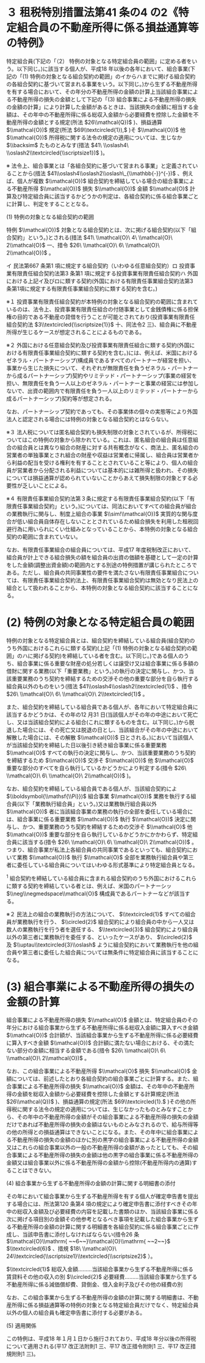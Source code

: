 # ３ 租税特別措置法第41 条の4 の2《特定組合員の不動産所得に係る損益通算等の特例》

特定組合員(下記の「（2） 特例の対象となる特定組合員の範囲」に定める者をいう。以下同じ。)に該当する個人が、平成18 年以後の各年において、組合事業(下記の「(1) 特例の対象となる組合契約の範囲」のイからハまでに掲げる組合契約の各組合契約に基づいて営まれる事業をいう。以下同じ。)から生ずる不動産所得を有する場合において、その年分の不動産所得の金額の計算上当該組合事業による不動産所得の損失の金額として下記の「(3) 組合事業による不動産所得の損失の金額の計算」により計算した金額があるときは、当該損失の金額に相当する金額は、その年中の不動産所得に係る総収入金額から必要経費を控除した金額を不動産所得の金額とする規定(所法 $26\\mathcal{Q})$ )、損益通算 $\\mathcal{O})$ 規定(所法 $69\\textcircled{1}),$ )そ $\\mathcal{O})$ 他 $\\mathcal{O})$ 所得税に関する法令の規定の適用については、生じなか $\\backsim$ たものとみなす(措法 $41\ \\oslash4\ \\oslash2\\textcircled{\\scriptsize1})$ )。

※ 法令上、組合事業とは「各組合契約に基づいて営まれる事業」と定義されていることから(措法 $41\\oslash4\\oslash2\\oslash\_{\\mathbb{-}}^{-})$ 、例えば、個人が複数 $\\mathcal{O})$ 組合契約を締結している場合の組合事業による不動産所得 $\\mathcal{O})$ 損失 $\\mathcal{O})$ 金額 $\\mathcal{O}$ 計算及び特定組合員に該当するかどうかの判定は、各組合契約に係る組合事業ごとに計算し、判定をすることとなる。

(1) 特例の対象となる組合契約の範囲

特例 $\\mathcal{O})$ 対象となる組合契約とは、次に掲げる組合契約(以下「組合契約」という。)とされる(措法 $41\ \\mathcal{O}\ 4\ \\mathcal{O}\ 2\\mathcal{O}$ 一、措令 $26\ \\mathcal{O}\ 6\ \\mathcal{O}\ 2\\mathcal{O})$ 。

イ 民法第667 条第1 項に規定する組合契約（いわゆる任意組合契約）ロ 投資事業有限責任組合契約法第3 条第1 項に規定する投資事業有限責任組合契約ハ 外国における上記イ及びロに類する契約(外国における有限責任事業組合契約法第3 条第1項に規定する有限責任事業組合契約に類する契約を含む。)

※１ 投資事業有限責任組合契約が本特例の対象となる組合契約の範囲に含まれているのは、法令上、投資事業有限責任組合の付随事業として金銭債権に係る担保権の目的である不動産の貸借を行うことが可能とされており(投資事業有限責任組合契約法 $3\\textcircled{\\scriptsize{1}}$ 十、同法令2 三)、組合員に不動産所得が生じるケースが想定されることによるものである。

※２ 外国における任意組合契約及び投資事業有限責任組合に類する契約(外国における有限責任事業組合契約に類する契約を含む。)には、例えば、米国におけるゼネラル・パートナーシップ(構成員であるすべてのパートナーが経営を担い、事業から生じた損失について、それぞれが無限責任を負うゼネラル・パートナーから成るパートナーシップ)契約やリミテッド・パートナーシップ(事業の経営を担い、無限責任を負う一人以上のゼネラル・パートナーと事業の経営には参加しないで、出資の範囲内で有限責任を負う一人以上のリミテッド・パートナーから成るパートナーシップ)契約等が想定される。

なお、パートナーシップ契約であっても、その事業体の個々の実態等により外国法人と認定される場合には特例の対象となる組合契約とはならない。

※３ 法人税については匿名組合契約も損失制限の対象とされているが、所得税についてはこの特例の対象から除かれている。これは、匿名組合の組合員は任意組合の組合員とは異なり組合の財産に対する共有概念がなく、商法上、匿名組合の営業者の単独事業とされ組合の財産や収益は営業者に帰属し、組合員は営業者から利益の配当を受ける権利を有することとされていること等により、個人の組合員が営業者から分配される利益については基本的には雑所得と扱われ、その損失については損益通算が認められていないことからあえて損失制限の対象とする必要性が乏しいことによる。

※４ 有限責任事業組合契約法第３条に規定する有限責任事業組合契約(以下「有限責任事業組合契約」という。)については、同法においてすべての組合員が組合の業務執行に関与し、制度上組合の事業 $\\sim!\\mathcal{O})$ 実質的な関与度合が低い組合員自体存在しないこととされているため組合損失を利用した租税回避行為に用いられにくい仕組みとなっていることから、本特例の対象となる組合契約の範囲に含まれていない。

なお、有限責任事業組合の組合員については、平成17 年度税制改正において、組合員が計上できる組合損失の額を組合員の出資の価額を基礎として一定の計算をした金額(調整出資金額)の範囲内とする別途の特例措置が講じられたところである。ただし、組合員の共同事業性の要件を満たさない有限責任事業組合については、有限責任事業組合契約法上、有限責任事業組合契約は無効となり民法上の組合として扱われることから、本特例の対象となる組合契約に該当することになる。

# (2) 特例の対象となる特定組合員の範囲

特例の対象となる特定組合員とは、組合契約を締結している組合員(組合契約のうち外国におけるこれらに類する契約(上記「(1) 特例の対象となる組合契約の範囲」のハに掲げる契約)を締結している者を含む。以下同じ。)である個人のうち、組合事業に係る重要な財産の処分若しくは譲受け又は組合事業に係る多額の借財に関する業務(以下「重要業務」という。)の執行の決定に関与し、かつ、当該重要業務のうち契約を締結するための交渉その他の重要な部分を自ら執行する組合員以外のものをいう(措法 $41\\oslash4\\oslash2\\textcircled{1}$ 、措令 $26\ \\mathcal{O}\ 6\ \\mathcal{O}\ 2\\textcircled{1}$ 。

また、組合契約を締結している組合員である個人が、各年において特定組合員に該当するかどうかは、その年の12 月31 日(当該個人がその年の中途において死亡し、又は当該組合契約による組合(これに類するものを含む。以下同じ。)から脱退した場合には、その死亡又は脱退の日とし、当該組合がその年の中途において解散した場合には、その解散 $\\mathcal{O})$ 日とされる。)において当該個人が当該組合契約を締結した日以後引き続き組合事業に係る重要業務 $\\mathcal{O}$ すべての執行の決定に関与し、かつ、当該重要業務のうち契約を締結するため $\\mathcal{O})$ 交渉そ $\\mathcal{O})$ 他 $\\mathcal{O}$ 重要な部分のすべてを自ら執行しているかどうかにより判定する(措令 $26\ \\mathcal{O}\ 6\ \\mathcal{O}\ 2\\mathcal{O})$ )。

なお、組合契約を締結している組合員である個人が、当該組合契約によ $\\boldsymbol{\\mathsf{\\Pi}})$ 組合事業 $\\mathcal{O})$ 業務を執行する組合員(以下「業務執行組合員」という。)又は業務執行組合員以外 $\\mathcal{O})$ 者に当該組合事業の業務の執行の全部を委任している場合には、組合事業に係る重要業務 $\\mathcal{O})$ 執行 $\\mathcal{O})$ 決定に関与し、かつ、重要業務のうち契約を締結するための交渉そ $\\mathcal{O}$ 他 $\\mathcal{O})$ 重要な部分を自ら執行しているかどうかにかかわらず、特定組合員に該当する(措令 $26\ \\mathcal{O}\ 6\ \\mathcal{O}\ 2\\mathcal{O})$ 。つまり、組合事業が私法上各組合員の共同事業であるといっても、組合契約において業務 $\\mathcal{O})$ 執行 $\\mathcal{O}$ 全部を業務執行組合員や第三者に委任している組合員についてはいわゆる形式基準により特定組合員となる。

$^1$ 組合契約を締結している組合員に含まれる組合契約のうち外国におけるこれらに類する契約を締結している者とは、例えば、米国のパートナーシッ $\\neg\\negmedspace\\mathcal{O}$ 構成員であるパートナーなどが該当する。

※２ 民法上の組合の業務執行の方法について、 $\\textcircled{1}$ すべての組合員が業務執行を行う、 $\\circled{2}$ 組合契約により組合員の中から一人又は数人の業務執行を行う者を選任する、 $\\textcircled{3}$ 組合契約により組合員以外の第三者に業務執行を委任する、といったケースがあり、 $\\circled{2}$ 及 $\\uptau\\textcircled{3}\\oslash$ ように組合契約において業務執行を他の組合員や第三者に委任した組合員については無条件に特定組合員に該当することになる。

# (3) 組合事業による不動産所得の損失の金額の計算

組合事業による不動産所得の損失 $\\mathcal{O}$ 金額とは、特定組合員のその年分における組合事業から生ずる不動産所得に係る総収入金額に算入すべき金額 $\\mathcal{O})$ 合計額が、当該組合事業から生ずる不動産所得に係る必要経費に算入すべき金額 $\\mathcal{O})$ 合計額に満たない場合における、その満たない部分の金額に相当する金額である(措令 $26\ \\mathcal{O}\ 6\ \\mathcal{O}\ 2\\mathcal{O})$ 。

なお、この組合事業による不動産所得 $\\mathcal{O}$ 損失 $\\mathcal{O}$ 金額については、前述したとおり各組合契約の組合事業ごとに計算する。また、組合事業による不動産所得の損失 $\\mathcal{O})$ 金額は、その年中の不動産所得の金額を総収入金額から必要経費を控除した金額とする計算規定(所法 $26\\mathcal{Q})$ )、損益通算の規定(所法 $69\\textcircled{1}.$ )その他の所得税に関する法令の規定の適用については、生じなかったものとみなすことから、その年中の不動産所得の金額がその組合事業による不動産所得の損失の金額だけであれば不動産所得の損失の金額はないものとみなされるので、給与所得等の他の所得との損益通算はできないことになる。また、その年中に組合事業による不動産所得の損失の金額のほかに別の黒字の組合事業による不動産所得の金額又はこれらの組合事業以外の一般の不動産所得の金額があったとしても、その組合事業による不動産所得の損失の金額は他の黒字の組合事業に係る不動産所得の金額又は組合事業以外に係る不動産所得の金額から控除(不動産所得内の通算)することはできない。

(4) 組合事業から生ずる不動産所得の金額の計算に関する明細書の添付

その年において組合事業から生ずる不動産所得を有する個人が確定申告書を提出する場合には、所法第120 条第4 項の規定により確定申告書に添付すべきその年中の総収入金額及び必要経費の内容を記載した書類のほか、当該組合事業に係る次に掲げる項目別の金額その他参考となるべき事項を記載した組合事業から生ずる不動産所得の金額の計算に関する明細書を各組合契約に係る組合事業ごとに作成し、当該申告書に添付しなければならない(措令26 条 $\\mathcal{O}\\mathrm{ ~~6~~}\\mathcal{O}\\mathrm{ ~~2~~}$ $\\textcircled{6}$ 、措規 $18\ \\mathcal{O}\ 24\\textcircled{\\scriptsize1}\\textcircled{\\scriptsize2}$ ）。

$\\textcircled{1}$ 総収入金額………当該組合事業から生ずる不動産所得に係る賃貸料その他の収入の別 $\\circled{2}$ 必要経費………当該組合事業から生ずる不動産所得に係る減価償却費、貸倒金、借入金利子及びその他の経費の別

なお、この組合事業から生ずる不動産所得の金額の計算に関する明細書は、不動産所得に係る損益通算等の特例の対象となる特定組合員だけでなく、特定組合員以外の個人の組合員も確定申告書に添付する必要がある。

(5) 適用関係

この特例は、平成18 年１月１日から施行されており、平成18 年分以後の所得税について適用される(平17 改正法附則1 三、平17 改正措令附則1 三、平17 改正措規附則1 三)。